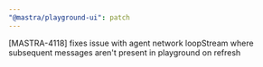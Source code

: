 ```yaml
---
"@mastra/playground-ui": patch
---
```


[MASTRA-4118] fixes issue with agent network loopStream where subsequent messages aren't present in playground on refresh
